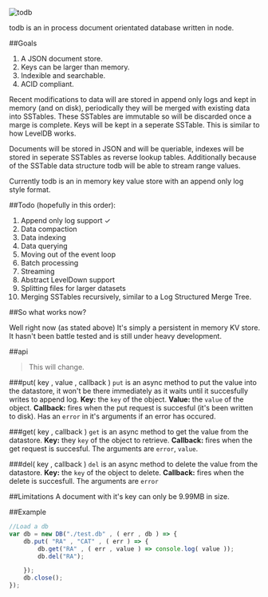 ![todb](https://raw.githubusercontent.com/disordinary/todb/master/docs/logo.png)

todb is an in process document orientated database written in node. 

##Goals
1. A JSON document store.
2. Keys can be larger than memory.
3. Indexible and searchable.
4. ACID compliant.

Recent modifications to data will are stored in append only logs and kept in memory (and on disk), periodically they will be merged with existing data into SSTables. These SSTables are immutable so will be discarded once a marge is complete.  Keys will be kept in a seperate SSTable. This is similar to how LevelDB works.

Documents will be stored in JSON and will be queriable, indexes will be stored in seperate SSTables as reverse lookup tables. Additionally because of the SSTable data structure todb will be able to stream range values. 

Currently todb is an in memory key value store with an append only log style format.

##Todo (hopefully in this order):
1. Append only log support ✓
2. Data compaction
3. Data indexing
4. Data querying
5. Moving out of the event loop 
6. Batch processing
7. Streaming
8. Abstract LevelDown support
9. Splitting files for larger datasets
10. Merging SSTables recursively, similar to a Log Structured Merge Tree.



##So what works now?

Well right now (as stated above) It's simply a persistent in memory KV store. It hasn't been battle tested and is still under heavy development.

##api
> This will change.

###put( key , value , callback )
`put` is an async method to put the value into the datastore, it won't be there immediately as it waits until it succesfully writes to append log.
**Key:** the `key` of the object.
**Value:** the `value` of the object.
**Callback:** fires when the put request is succesful (it's been written to disk). Has an `error` in it's arguments if an error has occured.

###get( key , callback )
`get` is an async method to get the value from the datastore.
**Key:** they `key` of the object to retrieve.
**Callback:** fires when the get request is succesful. The arguments are `error`, `value`.

###del( key , callback )
`del` is an async method to delete the value from the datastore.
**Key:** the `key` of the object to delete.
**Callback:** fires when the delete is succesfull. The arguments are `error`

##Limitations
A document with it's key can only be 9.99MB in size.

##Example
```javascript
//Load a db
var db = new DB("./test.db" , ( err , db ) => {
	db.put( "RA" , "CAT" , ( err ) => {
		db.get("RA" , ( err , value ) => console.log( value ));
		db.del("RA");

	});
	db.close();
});

```
